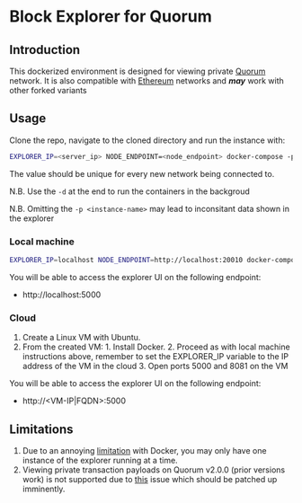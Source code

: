 # Block Explorer for Quorum

## Introduction

This dockerized environment is designed for viewing private 
[Quorum](https://github.com/jpmorganchase/quorum) network. It is also compatible with [Ethereum](https://github.com/ethereum/go-ethereum) networks and ***may*** work with other forked variants


## Usage

Clone the repo, navigate to the cloned directory and run the instance with:

```bash
EXPLORER_IP=<server_ip> NODE_ENDPOINT=<node_endpoint> docker-compose -p <instance-name> up
```

The <instance-name> value should be unique for every new network being connected to.

N.B. Use the `-d` at the end to run the containers in the backgroud

N.B. Omitting the `-p <instance-name>` may lead to inconsitant data shown in the explorer
 
### Local machine

```bash
EXPLORER_IP=localhost NODE_ENDPOINT=http://localhost:20010 docker-compose -p localchain up -d
```

You will be able to access the explorer UI on the following endpoint:

* http://localhost:5000

### Cloud

1. Create a Linux VM with Ubuntu. 
2. From the created VM:
	    1. Install Docker. 
	    2. Proceed as with local machine instructions above, remember to set the EXPLORER_IP variable to the IP address of the VM in the cloud
	    3. Open ports 5000 and 8081 on the VM
		
You will be able to access the explorer UI on the following endpoint:

* http://<VM-IP|FQDN>:5000

## Limitations

1. Due to an annoying [limitation](https://github.com/moby/moby/issues/1143) with Docker, you may only have one instance of the explorer running at a time.
2. Viewing private transaction payloads on Quorum v2.0.0 (prior versions work) is not supported due to [this](https://github.com/jpmorganchase/quorum/issues/221) issue which should be patched up imminently.
